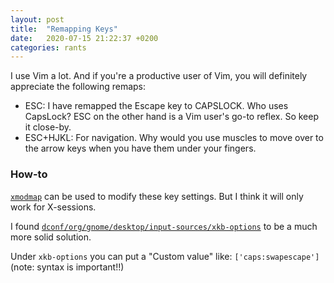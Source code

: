 ```yaml
---
layout: post
title:  "Remapping Keys"
date:   2020-07-15 21:22:37 +0200
categories: rants
---
```


I use Vim a lot. And if you're a productive user of Vim, you will definitely appreciate the following remaps:

- ESC: I have remapped the Escape key to CAPSLOCK. Who uses CapsLock? ESC on the other hand is a Vim user's go-to reflex. So keep it close-by.
- ESC+HJKL: For navigation. Why would you use muscles to move over to the arrow keys when you have them under your fingers.

### How-to
[`xmodmap`](http://manpages.ubuntu.com/manpages/trusty/man1/xmodmap.1.html) can be used to modify these key settings. But I think it will only work for X-sessions.

I found [`dconf/org/gnome/desktop/input-sources/xkb-options`](https://wiki.gnome.org/Projects/dconf) to be a much more solid solution.

Under `xkb-options` you can put a "Custom value" like: `['caps:swapescape']` (note: syntax is important!!)